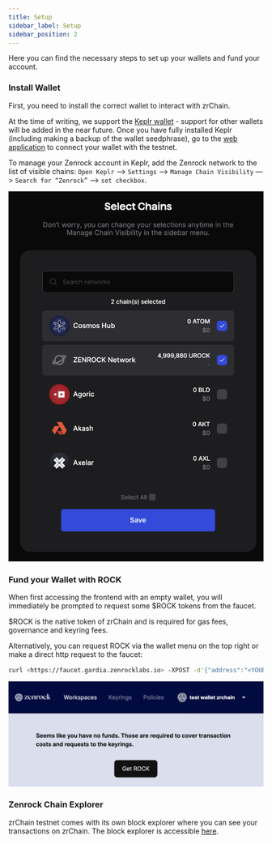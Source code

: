 ```yaml
---
title: Setup 
sidebar_label: Setup
sidebar_position: 2
---
```


Here you can find the necessary steps to set up your wallets and fund your account.

### Install Wallet

First, you need to install the correct wallet to interact with zrChain.

At the time of writing, we support the [Keplr wallet](https://www.keplr.app/) - support for other wallets will be added in the near future. Once you have fully installed Keplr (including making a backup of the wallet seedphrase), go to the [web application](https://gardia.zenrocklabs.io/) to connect your wallet with the testnet.

To manage your Zenrock account in Keplr, add the Zenrock network to the list of visible chains:
`Open Keplr` —> `Settings` —> `Manage Chain Visibility` —> `Search for “Zenrock”` —> `set checkbox`.

<div style={{maxWidth: "400px", margin: "0 auto"}}>

![Keplr Chain Visibility](../../../static/img/keplr-checkbox.png)

</div>

### Fund your Wallet with ROCK

When first accessing the frontend with an empty wallet, you will immediately be prompted to request some $ROCK tokens from the faucet.

$ROCK is the native token of zrChain and is required for gas fees, governance and keyring fees.

Alternatively, you can request ROCK via the wallet menu on the top right or make a direct http request to the faucet: 

```bash
curl <https://faucet.gardia.zenrocklabs.io> -XPOST -d'{"address":"<YOUR ZENROCK ADDRESS>"}'
```

<div style={{maxWidth: "600px", margin: "0 auto"}}>

![ROCK faucet](../../../static/img/faucet.png)

</div>

### Zenrock Chain Explorer

zrChain testnet comes with its own block explorer where you can see your transactions on zrChain. The block explorer is accessible [here](https://explorer.gardia.zenrocklabs.io).